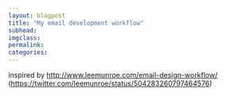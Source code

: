 ```yaml
---
layout: blogpost
title: "My email development workflow"
subhead:
imgclass:
permalink:
categories:
---
```


inspired by http://www.leemunroe.com/email-design-workflow/ (https://twitter.com/leemunroe/status/504283260797464576)
